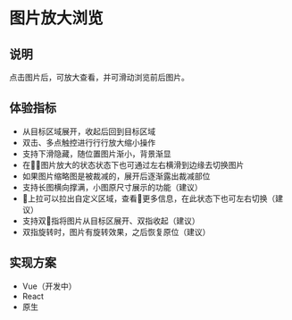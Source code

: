 # 图片放大浏览

## 说明

点击图片后，可放大查看，并可滑动浏览前后图片。

## 体验指标

- 从目标区域展开，收起后回到目标区域
- 双击、多点触控进⾏行行放⼤缩小操作
- 支持下滑隐藏，随位置图⽚渐⼩，背景渐显
- 在图片放大的状态状态下也可通过左右横滑到边缘去切换图片
- 如果图片缩略图是被裁减的，展开后逐渐露出裁减部位
- 支持长图横向撑满，小图原尺寸展示的功能（建议）
- 上拉可以拉出自定义区域，查看更多信息，在此状态下也可左右切换（建议）
- 支持双指将图片从目标区展开、双指收起（建议）
- 双指旋转时，图片有旋转效果，之后恢复原位（建议）

## 实现方案

- Vue（开发中）
- React
- 原生